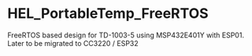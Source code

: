 # HEL_PortableTemp_FreeRTOS
FreeRTOS based design for TD-1003-5 using MSP432E401Y with ESP01. Later to be migrated to CC3220 / ESP32
